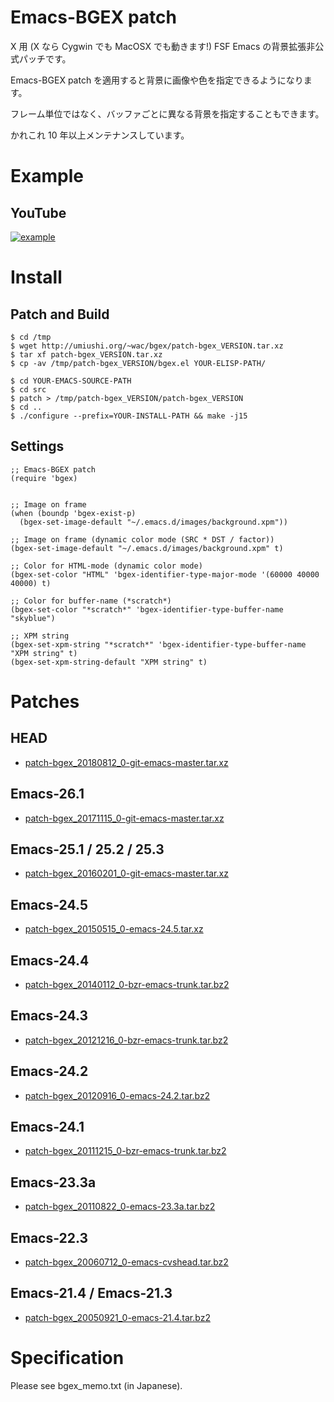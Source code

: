 # Emacs-BGEX patch

X 用 (X なら Cygwin でも MacOSX でも動きます!) FSF Emacs の背景拡張非公式パッチです。

Emacs-BGEX patch を適用すると背景に画像や色を指定できるようになります。

フレーム単位ではなく、バッファごとに異なる背景を指定することもできます。

かれこれ 10 年以上メンテナンスしています。




# Example

## YouTube

[![example](http://img.youtube.com/vi/5P89fA-2ZfU/0.jpg)](http://www.youtube.com/watch?v=5P89fA-2ZfU)




# Install

## Patch and Build

```
$ cd /tmp
$ wget http://umiushi.org/~wac/bgex/patch-bgex_VERSION.tar.xz
$ tar xf patch-bgex_VERSION.tar.xz
$ cp -av /tmp/patch-bgex_VERSION/bgex.el YOUR-ELISP-PATH/

$ cd YOUR-EMACS-SOURCE-PATH
$ cd src
$ patch > /tmp/patch-bgex_VERSION/patch-bgex_VERSION
$ cd ..
$ ./configure --prefix=YOUR-INSTALL-PATH && make -j15
```


## Settings

```
;; Emacs-BGEX patch
(require 'bgex)


;; Image on frame
(when (boundp 'bgex-exist-p)
  (bgex-set-image-default "~/.emacs.d/images/background.xpm"))

;; Image on frame (dynamic color mode (SRC * DST / factor))
(bgex-set-image-default "~/.emacs.d/images/background.xpm" t)

;; Color for HTML-mode (dynamic color mode)
(bgex-set-color "HTML" 'bgex-identifier-type-major-mode '(60000 40000 40000) t)

;; Color for buffer-name (*scratch*)
(bgex-set-color "*scratch*" 'bgex-identifier-type-buffer-name "skyblue")

;; XPM string
(bgex-set-xpm-string "*scratch*" 'bgex-identifier-type-buffer-name "XPM string" t)
(bgex-set-xpm-string-default "XPM string" t)
```




# Patches


## HEAD

- [patch-bgex_20180812_0-git-emacs-master.tar.xz](patch-bgex_20180812_0-git-emacs-master.tar.xz)


## Emacs-26.1

- [patch-bgex_20171115_0-git-emacs-master.tar.xz](patch-bgex_20171115_0-git-emacs-master.tar.xz)


## Emacs-25.1 / 25.2 / 25.3

- [patch-bgex_20160201_0-git-emacs-master.tar.xz](patch-bgex_20160201_0-git-emacs-master.tar.xz)


## Emacs-24.5

- [patch-bgex_20150515_0-emacs-24.5.tar.xz](patch-bgex_20150515_0-emacs-24.5.tar.xz)


## Emacs-24.4

- [patch-bgex_20140112_0-bzr-emacs-trunk.tar.bz2](patch-bgex_20140112_0-bzr-emacs-trunk.tar.bz2)


## Emacs-24.3

- [patch-bgex_20121216_0-bzr-emacs-trunk.tar.bz2](patch-bgex_20121216_0-bzr-emacs-trunk.tar.bz2)


## Emacs-24.2

- [patch-bgex_20120916_0-emacs-24.2.tar.bz2](patch-bgex_20120916_0-emacs-24.2.tar.bz2)


## Emacs-24.1

- [patch-bgex_20111215_0-bzr-emacs-trunk.tar.bz2](patch-bgex_20111215_0-bzr-emacs-trunk.tar.bz2)


## Emacs-23.3a

- [patch-bgex_20110822_0-emacs-23.3a.tar.bz2](patch-bgex_20110822_0-emacs-23.3a.tar.bz2)


## Emacs-22.3

- [patch-bgex_20060712_0-emacs-cvshead.tar.bz2](patch-bgex_20060712_0-emacs-cvshead.tar.bz2)


## Emacs-21.4 / Emacs-21.3

- [patch-bgex_20050921_0-emacs-21.4.tar.bz2](patch-bgex_20050921_0-emacs-21.4.tar.bz2)




# Specification

Please see bgex_memo.txt (in Japanese).
